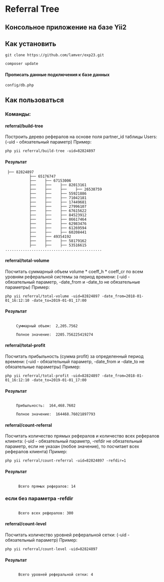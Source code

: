 # Referral Tree

## Консольное приложение на базе Yii2

## Как установить

```
git clone https://github.com/lamver/exp23.git
```

```
composer update
```

#### Прописать данные подключения к базе данных

```
config/db.php
```

## Как пользоваться 
### Команды:

#### referral/build-tree
Построить дерево рефералов на основе поля partner_id таблицы Users:
(-uid - обязательный параметр) Пример:

```
php yii referral/build-tree -uid=82824897
```

#### Результат

```
 ├── 82824897
           ├── 65176747
           ├──    ├── 67153006
           ├──    ├──    ├── 82013161
           ├──    ├──    ├──    ├── 26538759
           ├──    ├──    ├── 55921886
           ├──    ├──    ├── 71042181
           ├──    ├──    ├── 17449681
           ├──    ├──    ├── 27996107
           ├──    ├──    ├── 67615622
           ├──    ├──    ├── 84523912
           ├──    ├──    ├── 86617464
           ├──    ├──    ├── 62983476
           ├──    ├──    ├── 61269594
           ├──    ├──    ├── 60208441
           ├──    ├── 49354192
           ├──    ├──    ├── 58179162
           ├──    ├──    ├── 53516615
............................................
```


#### referral/total-volume
Посчитать суммарный объем volume * coeff_h * coeff_cr по всем уровням реферальной системы за период времени:
(-uid - обязательный параметр, -date_from и -date_to не обязательные параметры) Пример:

```
php yii referral/total-volume -uid=82824897 -date_from=2018-01-01_16:12:10 -date_to=2019-01-01_17:00
```

#### Результат 
```

     Суммарный объем:  2,205.7562

     Полное значение:  2205.756225419274

```

#### referral/total-profit
Посчитать прибыльность (сумма profit) за определенный период времени:
(-uid - обязательный параметр, -date_from и -date_to не обязательные параметры) Пример:

```
php yii referral/total-profit -uid=82824897 -date_from=2018-01-01_16:12:10 -date_to=2019-01-01_17:00
```

#### Результат 
```

     Прибыльность:  164,468.7602

     Полное значение:  164468.76021897793

```

#### referral/count-referral
Посчитать количество прямых рефералов и количество всех рефералов клиента:
(-uid - обязательный параметр, -refdir не обязательный параметр, если не указан (любое значение), то посчитает всех рефералов клиента) Пример:

```
php yii referral/count-referral -uid=82824897 -refdir=1
```

#### Результат 
```

      Всего прямых рефералов: 14

```
### если без параметра -refdir
```

      Всего всех рефералов: 300

```

 
 
#### referral/count-level
Посчитать количество уровней реферальной сетки:
(-uid - обязательный параметр) Пример:

```
php yii referral/count-level -uid=82824897
```

#### Результат 
```

      Всего уровней реферальной сетки: 4

```